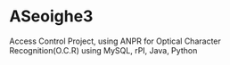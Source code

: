 # ASeoighe3
Access Control Project, using ANPR for Optical Character Recognition(O.C.R) using MySQL, rPI, Java, Python
